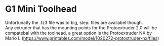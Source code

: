 # G1 Mini Toolhead
Unfortunatly the .fz3 file was to big, step. files are availabel though. 
<br>
Any extruder that has the mounting points for the Protoextruder 2.0 will be compatebal with the toolhead, a great option is the Protoextruder NX by Mario L (https://www.printables.com/model/1020272-protoxtruder-nx/files)
